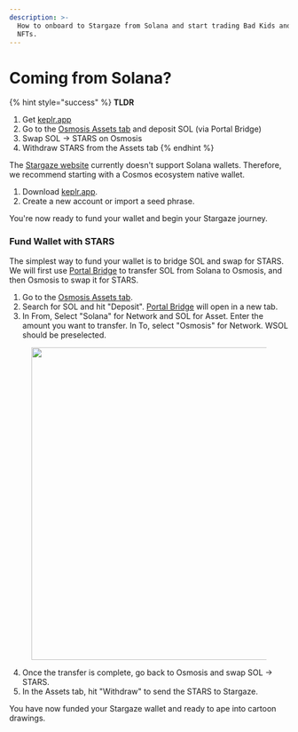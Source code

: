 ```yaml
---
description: >-
  How to onboard to Stargaze from Solana and start trading Bad Kids and other
  NFTs.
---
```


# Coming from Solana?

{% hint style="success" %}
**TLDR**

1. Get [keplr.app](https://www.keplr.app/)
2. Go to the [Osmosis Assets tab](https://app.osmosis.zone/assets) and deposit SOL (via Portal Bridge)
3. Swap SOL -> STARS on Osmosis
4. Withdraw STARS from the Assets tab
{% endhint %}

The [Stargaze website](https://www.stargaze.zone) currently doesn't support Solana wallets. Therefore, we recommend starting with a Cosmos ecosystem native wallet.

1. Download [keplr.app](https://www.keplr.app/).
2. Create a new account or import a seed phrase.

You're now ready to fund your wallet and begin your Stargaze journey.

### Fund Wallet with STARS

The simplest way to fund your wallet is to bridge SOL and swap for STARS. We will first use [Portal Bridge](https://portalbridge.com/?sourceChain=cosmos) to transfer SOL from Solana to Osmosis, and then Osmosis to swap it for STARS.

1. Go to the [Osmosis Assets tab](https://app.osmosis.zone/assets).
2. Search for SOL and hit "Deposit". [Portal Bridge](https://portalbridge.com/?sourceChain=cosmos) will open in a new tab.
3. In From, Select "Solana" for Network and SOL for Asset. Enter the amount you want to transfer. In To, select "Osmosis" for Network. WSOL should be preselected.

<figure><img src="../.gitbook/assets/Screenshot 2023-12-17 at 3.20.38 AM.png" alt="" width="563"><figcaption></figcaption></figure>

4. Once the transfer is complete, go back to Osmosis and swap SOL -> STARS.
5. In the Assets tab, hit "Withdraw" to send the STARS to Stargaze.

You have now funded your Stargaze wallet and ready to ape into cartoon drawings.
